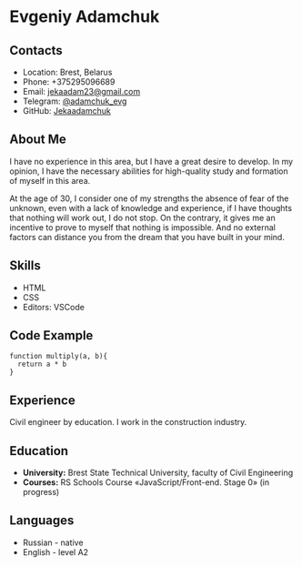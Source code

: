 # Evgeniy Adamchuk
## Contacts
* Location: Brest, Belarus
* Phone: +375295096689
* Email: [jekaadam23@gmail.com](jekaadam23@gmail.com)
* Telegram: [@adamchuk_evg](https://t.me/adamchuk_evg)
* GitHub: [Jekaadamchuk](github.com/Jekaadamchuk)
## About Me

I have no experience in this area, but I have a great desire to develop. In my opinion, I have the necessary abilities for high-quality study and formation of myself in this area.

At the age of 30, I consider one of my strengths the absence of fear of the unknown, even with a lack of knowledge and experience, if I have thoughts that nothing will work out, I do not stop. On the contrary, it gives me an incentive to prove to myself that nothing is impossible. And no external factors can distance you from the dream that you have built in your mind. 

## Skills
* HTML
* CSS
* Editors: VSCode

## Code Example
```
function multiply(a, b){
  return a * b
}
```

## Experience
Civil engineer by education. I work in the construction industry. 

## Education
* __University:__ Brest State Technical University, faculty of Civil Engineering
* __Courses:__ RS Schools Course «JavaScript/Front-end. Stage 0» (in progress)

## Languages
* Russian - native
* English - level A2
